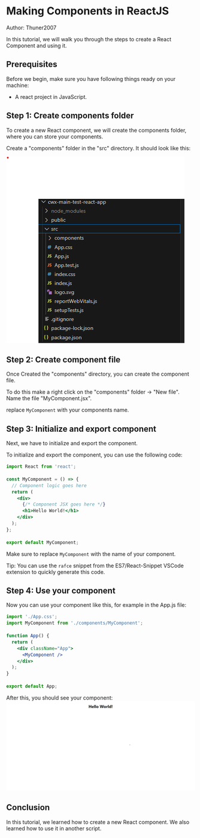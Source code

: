 # Making Components in ReactJS

Author: Thuner2007

In this tutorial, we will walk you through the steps to create a React Component and using it.

## Prerequisites

Before we begin, make sure you have following things ready on your machine:

- A react project in JavaScript.

## Step 1: Create components folder

To create a new React component, we will create the components folder, where you can store your components.

Create a "components" folder in the "src" directory. It should look like this:
<br>

![src_components_dir](../manual_src/src_components_dir.png?)

## Step 2: Create component file

Once Created the "components" directory, you can create the component file.

To do this make a right click on the "components" folder -> "New file".
Name the file "MyComponent.jsx".

replace `MyComponent` with your components name.

## Step 3: Initialize and export component

Next, we have to initialize and export the component.

To initialize and export the component, you can use the following code:

```jsx
import React from 'react';

const MyComponent = () => {
  // Component logic goes here
  return (
    <div>
      {/* Component JSX goes here */}
      <h1>Hello World!</h1>
    </div>
  );
};

export default MyComponent;
```

Make sure to replace `MyComponent` with the name of your component.

Tip: You can use the `rafce` snippet from the ES7/React-Snippet VSCode extension to quickly generate this code.

## Step 4: Use your component

Now you can use your component like this, for example in the App.js file:

```jsx
import './App.css';
import MyComponent from './components/MyComponent';

function App() {
  return (
    <div className="App">
      <MyComponent />
    </div>
  );
}

export default App;
```

After this, you should see your component:
<br>
![hello_world](../manual_src/hello_world.png)

## Conclusion

In this tutorial, we learned how to create a new React component. We also learned how to use it in another script.
